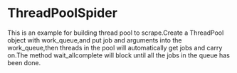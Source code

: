 # ThreadPoolSpider
This is an example for building thread pool to scrape.Create a ThreadPool object with work_queue,and put job and arguments into the work_queue,then threads in the pool will automatically get jobs and carry on.The method wait_allcomplete will block until all the jobs in the queue has been done.
